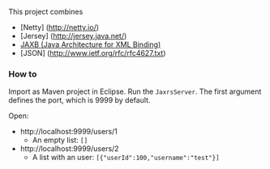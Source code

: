 This project combines

* [Netty] (http://netty.io/)
* [Jersey] (http://jersey.java.net/)
* [JAXB (Java Architecture for XML Binding)](http://www.oracle.com/technetwork/articles/javase/index-140168.html)
* [JSON] (http://www.ietf.org/rfc/rfc4627.txt)

### How to

Import as Maven project in Eclipse. Run the `JaxrsServer`. The first argument defines the port, which is 9999 by default.

Open:
* http://localhost:9999/users/1
  * An empty list: `[]`
* http://localhost:9999/users/2
  * A list with an user: `[{"userId":100,"username":"test"}]`


